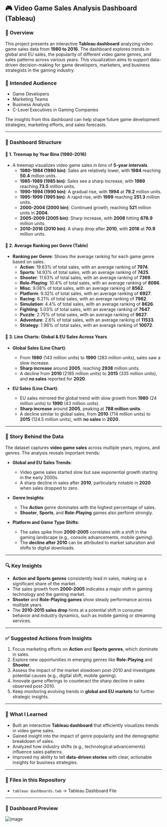 ## 🎮 Video Game Sales Analysis Dashboard (Tableau)

### 📁 Overview  
This project presents an interactive **Tableau dashboard** analyzing video game sales data from **1980 to 2016**. The dashboard explores trends in global and EU sales, the popularity of different video game genres, and sales patterns across various years. This visualization aims to support data-driven decision-making for game developers, marketers, and business strategists in the gaming industry.

### 🎯 Intended Audience  
- Game Developers  
- Marketing Teams  
- Business Analysts  
- C-Level Executives in Gaming Companies  

The insights from this dashboard can help shape future game development strategies, marketing efforts, and sales forecasts.

---

### 🧱 Dashboard Structure

#### 📌 1. **Treemap by Year Bins (1980-2016)**
- A treemap visualizes video game sales in bins of **5-year intervals**.
  - **1980-1984 (1980 bin)**: Sales are relatively lower, with **1984** reaching **50.4** million units.
  - **1985-1989 (1985 bin)**: Sales see a sharp increase, with **1989** reaching **73.5** million units.
  - **1990-1994 (1990 bin)**: A gradual rise, with **1994** at **79.2** million units.
  - **1995-1999 (1995 bin)**: A rapid rise, with **1999** reaching **251.3** million units.
  - **2000-2004 (2000 bin)**: Continued growth, reaching **521** million units in **2004**.
  - **2005-2009 (2005 bin)**: Sharp increase, with **2008** hitting **678.9** million units.
  - **2010-2016 (2010 bin)**: A sharp drop after **2010**, with **2016** at **70.9** million units.

#### 📌 2. **Average Ranking per Genre (Table)**
- **Ranking per Genre**: Shows the average ranking for each game genre based on sales.
  - **Action**: 19.63% of total sales, with an average ranking of **7974**.
  - **Sports**: 14.93% of total sales, with an average ranking of **7425**.
  - **Shooter**: 11.63% of total sales, with an average ranking of **7369**.
  - **Role-Playing**: 10.4% of total sales, with an average ranking of **8086**.
  - **Misc**: 9.08% of total sales, with an average ranking of **8562**.
  - **Platform**: 9.32% of total sales, with an average ranking of **6927**.
  - **Racing**: 8.21% of total sales, with an average ranking of **7962**.
  - **Simulation**: 4.4% of total sales, with an average ranking of **8626**.
  - **Fighting**: 5.03% of total sales, with an average ranking of **7647**.
  - **Puzzle**: 2.75% of total sales, with an average ranking of **9627**.
  - **Adventure**: 2.6% of total sales, with an average ranking of **11533**.
  - **Strategy**: 1.98% of total sales, with an average ranking of **10072**.

#### 📌 3. **Line Charts: Global & EU Sales Across Years**
- **Global Sales (Line Chart)**:  
  - From **1980** (143 million units) to **1990** (283 million units), sales saw a slow increase.
  - **Sharp increase** around **2005**, reaching **2938** million units.
  - A decline from **2010** (2185 million units) to **2015** (335 million units), and **no sales** reported for **2020**.

- **EU Sales (Line Chart)**:  
  - EU sales mirrored the global trend with slow growth from **1980** (24 million units) to **1990** (43 million units).
  - **Sharp increase** around **2005**, peaking at **788 million units**.
  - A decline similar to global sales, from **2010** (714 million units) to **2015** (124.5 million units), with **no sales** in **2020**.

---

### 🧠 Story Behind the Data  
The dataset captures **video game sales** across multiple years, regions, and genres. The analysis reveals important trends:

- **Global and EU Sales Trends**:  
  - Video game sales started slow but saw exponential growth starting in the early 2000s.
  - A sharp decline in sales after **2010**, particularly notable in **2020** when sales dropped to zero.

- **Genre Insights**:  
  - The **Action** genre dominates with the highest percentage of sales.
  - **Shooter**, **Sports**, and **Role-Playing** games also perform strongly.

- **Platform and Game Type Shifts**:  
  - The sales spike from **2000-2005** correlates with a shift in the gaming landscape (e.g., console advancements, mobile gaming).
  - The **decline after 2010** can be attributed to market saturation and shifts to digital downloads.

---

### 🔍 Key Insights  
- **Action and Sports genres** consistently lead in sales, making up a significant share of the market.  
- The sales growth from **2000-2005** indicates a major shift in gaming technology and the gaming market.
- **Shooter** and **Role-Playing games** show steady performance across multiple years.
- The **2010-2015 sales drop** hints at a potential shift in consumer behavior and industry dynamics, such as mobile gaming or streaming services.

---

### ✅ Suggested Actions from Insights
1. Focus marketing efforts on **Action** and **Sports genres**, which dominate in sales.  
2. Explore new opportunities in emerging genres like **Role-Playing** and **Shooter**.  
3. Assess the impact of the market slowdown post-2010 and investigate potential causes (e.g., digital shift, mobile gaming).  
4. Innovate game offerings to counteract the sharp decline in sales observed post-2010.  
5. Keep monitoring evolving trends in **global and EU markets** for further strategic insights.

---

### 🧠 What I Learned  
- Built an interactive **Tableau dashboard** that efficiently visualizes trends in video game sales.  
- Gained insight into the impact of genre popularity and the demographic breakdown of sales.  
- Analyzed how industry shifts (e.g., technological advancements) influence sales patterns.  
- Improved my ability to tell **data-driven stories** with clear, actionable insights for business strategies.

---

### 📂 Files in this Repository  
- `tableau dashboards.twb` → Tableau Dashboard File  

---

### 📸 Dashboard Preview  
![image](https://github.com/user-attachments/assets/b3722c8e-9b92-41d3-95a2-faf571d40246)
 

